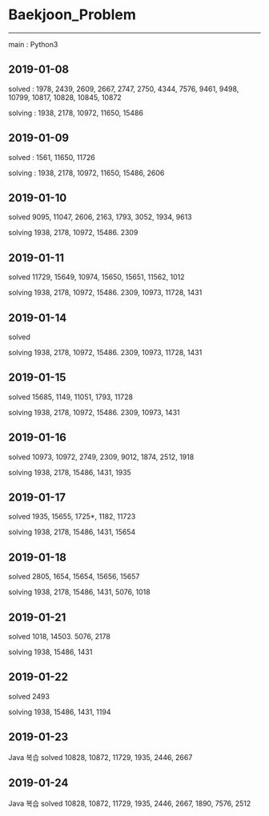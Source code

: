 
# Baekjoon_Problem
---
main : Python3

2019-01-08
--
solved : 1978, 2439, 2609, 2667, 2747, 2750, 4344, 7576, 9461, 9498, 10799, 10817, 10828, 10845, 10872

solving : 1938, 2178, 10972, 11650, 15486

2019-01-09
--
solved : 1561, 11650, 11726

solving : 1938, 2178, 10972, 11650, 15486, 2606

2019-01-10
--
solved 9095, 11047, 2606, 2163, 1793, 3052, 1934, 9613

solving 1938, 2178, 10972, 15486. 2309

2019-01-11
--
solved 11729, 15649, 10974, 15650, 15651, 11562, 1012

solving 1938, 2178, 10972, 15486. 2309, 10973, 11728, 1431


2019-01-14
--
solved 

solving 1938, 2178, 10972, 15486. 2309, 10973, 11728, 1431

2019-01-15
--
solved 15685, 1149, 11051, 1793, 11728

solving 1938, 2178, 10972, 15486. 2309, 10973, 1431

2019-01-16
--
solved 10973, 10972, 2749, 2309, 9012, 1874, 2512, 1918

solving 1938, 2178, 15486, 1431, 1935

2019-01-17
--
solved 1935, 15655, 1725*, 1182, 11723

solving 1938, 2178, 15486, 1431, 15654

2019-01-18
--
solved 2805, 1654, 15654, 15656, 15657

solving 1938, 2178, 15486, 1431, 5076, 1018

2019-01-21
--
solved 1018, 14503. 5076, 2178

solving 1938, 15486, 1431

2019-01-22
--
solved 2493

solving 1938, 15486, 1431, 1194

2019-01-23
--
Java 복습
solved 10828, 10872, 11729, 1935, 2446, 2667

2019-01-24
--
Java 복습
solved 10828, 10872, 11729, 1935, 2446, 2667, 1890, 7576, 2512